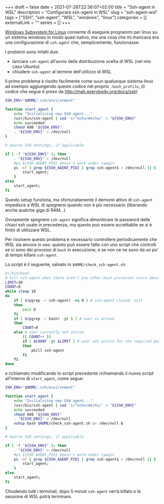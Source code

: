 +++ 
draft = false
date = 2021-07-28T22:36:07+02:00
title = "Ssh-agent in WSL"
description = "Configurare ssh-agent in WSL"
slug = "ssh-agent-wsl"
tags = ["SSH", "ssh-agent", "WSL", "windows", "linux"]
categories = []
externalLink = ""
series = []
+++

[Windows Subsystem for Linux](https://en.wikipedia.org/wiki/Windows_Subsystem_for_Linux)
consente di eseguire programmi per linux su un sistema windows in modo quasi nativo, ma una cosa
che mi mancava era una configurazione di `ssh-agent` che, semplicemente, funzionasse.

I problemi sono infatti due:
- lanciare `ssh-agent` all'avvio della distribuzione scelta di WSL (nel mio caso Ubuntu)
- chiudere `ssh-agent` al termine dell'utilizzo di WSL

Il primo problema è risolto facilmente come suun  qualunque sistema linux ad esempio aggiungendo questo codice nel proprio `.bash_profile`, (il codice che segue è preso da http://mah.everybody.org/docs/ssh)

```bash
SSH_ENV="$HOME/.ssh/environment"

function start_agent {
    echo "Initialising new SSH agent..."
    /usr/bin/ssh-agent | sed 's/^echo/#echo/' > "${SSH_ENV}"
    echo succeeded
    chmod 600 "${SSH_ENV}"
    . "${SSH_ENV}" > /dev/null
}

# Source SSH settings, if applicable

if [ -f "${SSH_ENV}" ]; then
    . "${SSH_ENV}" > /dev/null
    #ps ${SSH_AGENT_PID} doesn't work under cywgin
    ps -ef | grep ${SSH_AGENT_PID} | grep ssh-agent$ > /dev/null || {
        start_agent;
    }
else
    start_agent;
fi
```

Questo setup funziona, ma sfortunatamente il demone attivo di `ssh-agent` impedisce a WSL di spegnersi
quando non è più necessario (liberando anche qualche giga di RAM...)

Ovviamente spegnere `ssh-agent` significa *dimenticare* le password delle chiavi ssh usate in precedenza, ma questo può
essere accettablie se si è finito di utilizzare WSL.

Per risolvere questo problema è necessario controllere periodicamente che WSL sia ancora in uso: questo può essere fatto
con uno script che controlli se ci sono dei processi di `bash` in esecuzione, e se non ce ne sono da un po' di tempo killare `ssh-agent`.

Lo script è il seguente, salvato in `$HOME/check_ssh-agent.sh`:

```bash
#!/bin/bash
# kill ssh-agent when there aren't any other bash processes since about 5 minutes
LIMIT=30
COUNT=0
while sleep 10
do
    if [ $(pgrep -c ssh-agent) -eq 0 ] # ssh-agent closed: exit
    then
        exit 0
    fi
    if [ $(pgrep -c bash) -gt 1 ] # user is actove
    then
        COUNT=0
    else # user currently not active
        (( COUNT++ ))
        if [ $COUNT -gt $LIMIT ] # user not active for the required period of time
        then
            pkill ssh-agent
        fi
    fi
done
```

e richiamato modificando lo script precedente richiamando il nuovo script all'interno di `start_agent`, come segue:

```bash
SSH_ENV="$HOME/.ssh/environment"

function start_agent {
    echo "Initialising new SSH agent..."
    /usr/bin/ssh-agent | sed 's/^echo/#echo/' > "${SSH_ENV}"
    echo succeeded
    chmod 600 "${SSH_ENV}"
    . "${SSH_ENV}" > /dev/null
	nohup bash $HOME/check_ssh-agent.sh &> /dev/null &
}

# Source SSH settings, if applicable

if [ -f "${SSH_ENV}" ]; then
    . "${SSH_ENV}" > /dev/null
    #ps ${SSH_AGENT_PID} doesn't work under cywgin
    ps -ef | grep ${SSH_AGENT_PID} | grep ssh-agent$ > /dev/null || {
        start_agent;
    }
else
    start_agent;
fi
```

Chiudendo tutti i terminali, dopo 5 minuti `ssh-agent` verrà killato e la sessione di WSL potrà terminare.
